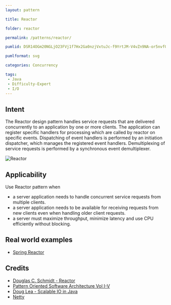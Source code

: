 ```yaml
---
layout: pattern

title: Reactor

folder: reactor

permalink: /patterns/reactor/

pumlid: DSR14OGm20NGLjO23FVj1f7Hx2Ga0nzjVxtuJc-f9YrtJM-V4vZn9NA-or5nvfQXBiEWXYAZKsrvCzZfnnUlkqOzR9qCg5jGvtX2hYmOJWfvNz9xcTdR7m00

pumlformat: svg

categories: Concurrency

tags:
 - Java
 - Difficulty-Expert
 - I/O
---
```


## Intent
The Reactor design pattern handles service requests that are delivered concurrently to an application by one or more clients. The application can register specific handlers for processing which are called by reactor on specific events. Dispatching of event handlers is performed by an initiation dispatcher, which manages the registered event handlers. Demultiplexing of service requests is performed by a synchronous event demultiplexer.

![Reactor](./etc/reactor.png "Reactor")

## Applicability
Use Reactor pattern when

* a server application needs to handle concurrent service requests from multiple clients.
* a server application needs to be available for receiving requests from new clients even when handling older client requests.
* a server must maximize throughput, minimize latency and use CPU efficiently without blocking.

## Real world examples

* [Spring Reactor](http://projectreactor.io/)

## Credits

* [Douglas C. Schmidt - Reactor](https://www.dre.vanderbilt.edu/~schmidt/PDF/Reactor.pdf)
* [Pattern Oriented Software Architecture Vol I-V](http://www.amazon.com/Pattern-Oriented-Software-Architecture-Volume-Patterns/dp/0471958697)
* [Doug Lea - Scalable IO in Java](http://gee.cs.oswego.edu/dl/cpjslides/nio.pdf)
* [Netty](http://netty.io/)

